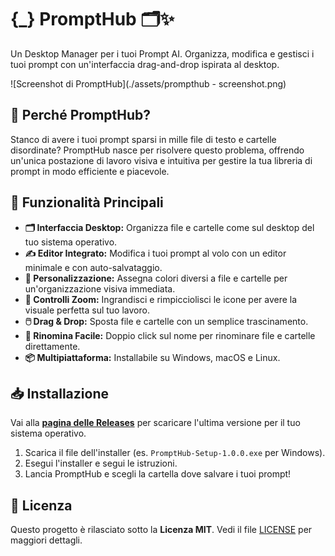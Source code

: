 # {_} PromptHub 🗂️✨

Un Desktop Manager per i tuoi Prompt AI. Organizza, modifica e gestisci i tuoi prompt con un'interfaccia drag-and-drop ispirata al desktop.

![Screenshot di PromptHub](./assets/prompthub - screenshot.png)

## 🎯 Perché PromptHub?

Stanco di avere i tuoi prompt sparsi in mille file di testo e cartelle disordinate? PromptHub nasce per risolvere questo problema, offrendo un'unica postazione di lavoro visiva e intuitiva per gestire la tua libreria di prompt in modo efficiente e piacevole.

## 🚀 Funzionalità Principali

*   **🗂️ Interfaccia Desktop:** Organizza file e cartelle come sul desktop del tuo sistema operativo.
*   **✍️ Editor Integrato:** Modifica i tuoi prompt al volo con un editor minimale e con auto-salvataggio.
*   **🎨 Personalizzazione:** Assegna colori diversi a file e cartelle per un'organizzazione visiva immediata.
*   **🤏 Controlli Zoom:** Ingrandisci e rimpicciolisci le icone per avere la visuale perfetta sul tuo lavoro.
*   **🖱️ Drag & Drop:** Sposta file e cartelle con un semplice trascinamento.
*   **🔎 Rinomina Facile:** Doppio click sul nome per rinominare file e cartelle direttamente.
*   **📦 Multipiattaforma:** Installabile su Windows, macOS e Linux.

## 📥 Installazione

Vai alla [**pagina delle Releases**](https://github.com/Tuo-Username/PromptHub/releases) per scaricare l'ultima versione per il tuo sistema operativo.

1.  Scarica il file dell'installer (es. `PromptHub-Setup-1.0.0.exe` per Windows).
2.  Esegui l'installer e segui le istruzioni.
3.  Lancia PromptHub e scegli la cartella dove salvare i tuoi prompt!

## 📜 Licenza

Questo progetto è rilasciato sotto la **Licenza MIT**. Vedi il file [LICENSE](LICENSE) per maggiori dettagli.

